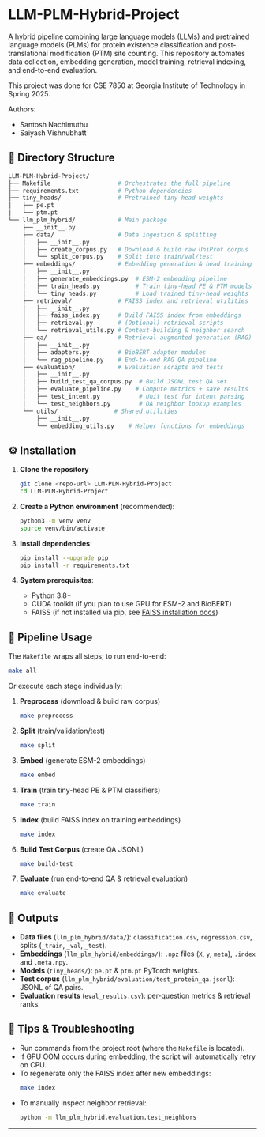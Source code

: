 # LLM-PLM-Hybrid-Project

A hybrid pipeline combining large language models (LLMs) and pretrained language models (PLMs) for protein existence classification and post-translational modification (PTM) site counting. This repository automates data collection, embedding generation, model training, retrieval indexing, and end-to-end evaluation.

This project was done for CSE 7850 at Georgia Institute of Technology in Spring 2025.

Authors:
* Santosh Nachimuthu
* Saiyash Vishnubhatt

## 📁 Directory Structure

```bash
LLM-PLM-Hybrid-Project/
├── Makefile                   # Orchestrates the full pipeline
├── requirements.txt           # Python dependencies
├── tiny_heads/                # Pretrained tiny-head weights
│   ├── pe.pt
│   └── ptm.pt
└── llm_plm_hybrid/            # Main package
    ├── __init__.py
    ├── data/                  # Data ingestion & splitting
    │   ├── __init__.py
    │   ├── create_corpus.py   # Download & build raw UniProt corpus
    │   └── split_corpus.py    # Split into train/val/test
    ├── embeddings/            # Embedding generation & head training
    │   ├── __init__.py
    │   ├── generate_embeddings.py  # ESM-2 embedding pipeline
    │   ├── train_heads.py          # Train tiny-head PE & PTM models
    │   └── tiny_heads.py           # Load trained tiny-head weights
    ├── retrieval/             # FAISS index and retrieval utilities
    │   ├── __init__.py
    │   ├── faiss_index.py     # Build FAISS index from embeddings
    │   ├── retrieval.py       # (Optional) retrieval scripts
    │   └── retrieval_utils.py # Context-building & neighbor search
    ├── qa/                    # Retrieval-augmented generation (RAG)
    │   ├── __init__.py
    │   ├── adapters.py        # BioBERT adapter modules
    │   └── rag_pipeline.py    # End-to-end RAG QA pipeline
    ├── evaluation/            # Evaluation scripts and tests
    │   ├── __init__.py
    │   ├── build_test_qa_corpus.py  # Build JSONL test QA set
    │   ├── evaluate_pipeline.py    # Compute metrics + save results
    │   ├── test_intent.py           # Unit test for intent parsing
    │   └── test_neighbors.py        # QA neighbor lookup examples
    └── utils/                # Shared utilities
        ├── __init__.py
        └── embedding_utils.py    # Helper functions for embeddings
```

## ⚙️ Installation

1. **Clone the repository**

   ```bash
   git clone <repo-url> LLM-PLM-Hybrid-Project
   cd LLM-PLM-Hybrid-Project
   ```

2. **Create a Python environment** (recommended):

   ```bash
   python3 -m venv venv
   source venv/bin/activate
   ```

3. **Install dependencies**:

   ```bash
   pip install --upgrade pip
   pip install -r requirements.txt
   ```

4. **System prerequisites**:

   - Python 3.8+
   - CUDA toolkit (if you plan to use GPU for ESM-2 and BioBERT)
   - FAISS (if not installed via pip, see [FAISS installation docs](https://github.com/facebookresearch/faiss))

## 🎯 Pipeline Usage

The `Makefile` wraps all steps; to run end-to-end:

```bash
make all
```

Or execute each stage individually:

1. **Preprocess** (download & build raw corpus)
   ```bash
   make preprocess
   ```

2. **Split** (train/validation/test)
   ```bash
   make split
   ```

3. **Embed** (generate ESM-2 embeddings)
   ```bash
   make embed
   ```

4. **Train** (train tiny-head PE & PTM classifiers)
   ```bash
   make train
   ```

5. **Index** (build FAISS index on training embeddings)
   ```bash
   make index
   ```

6. **Build Test Corpus** (create QA JSONL)
   ```bash
   make build-test
   ```

7. **Evaluate** (run end-to-end QA & retrieval evaluation)
   ```bash
   make evaluate
   ```

## 📝 Outputs

- **Data files** (`llm_plm_hybrid/data/`): `classification.csv`, `regression.csv`, splits (`_train`, `_val`, `_test`).
- **Embeddings** (`llm_plm_hybrid/embeddings/`): `.npz` files (`X`, `y`, `meta`), `.index` and `.meta.npy`.
- **Models** (`tiny_heads/`): `pe.pt` & `ptm.pt` PyTorch weights.
- **Test corpus** (`llm_plm_hybrid/evaluation/test_protein_qa.jsonl`): JSONL of QA pairs.
- **Evaluation results** (`eval_results.csv`): per-question metrics & retrieval ranks.

## 🧰 Tips & Troubleshooting

- Run commands from the project root (where the `Makefile` is located).
- If GPU OOM occurs during embedding, the script will automatically retry on CPU.
- To regenerate only the FAISS index after new embeddings:
  ```bash
  make index
  ```
- To manually inspect neighbor retrieval:
  ```bash
  python -m llm_plm_hybrid.evaluation.test_neighbors
  ```

---

